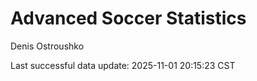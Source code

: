 # Advanced Soccer Statistics
Denis Ostroushko

<!-- gfm -->

Last successful data update: 2025-11-01 20:15:23 CST
